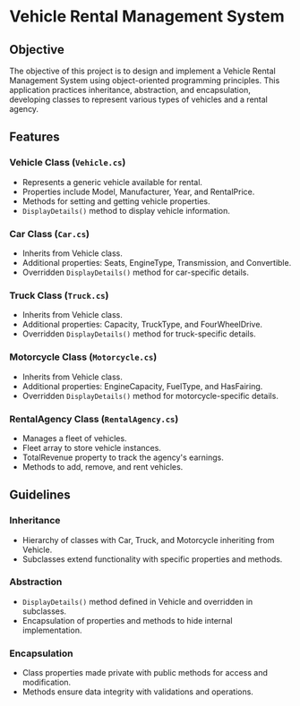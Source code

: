 # Vehicle Rental Management System

## Objective
The objective of this project is to design and implement a Vehicle Rental Management System using object-oriented programming principles. This application practices inheritance, abstraction, and encapsulation, developing classes to represent various types of vehicles and a rental agency.

## Features

### Vehicle Class (`Vehicle.cs`)
- Represents a generic vehicle available for rental.
- Properties include Model, Manufacturer, Year, and RentalPrice.
- Methods for setting and getting vehicle properties.
- `DisplayDetails()` method to display vehicle information.

### Car Class (`Car.cs`)
- Inherits from Vehicle class.
- Additional properties: Seats, EngineType, Transmission, and Convertible.
- Overridden `DisplayDetails()` method for car-specific details.

### Truck Class (`Truck.cs`)
- Inherits from Vehicle class.
- Additional properties: Capacity, TruckType, and FourWheelDrive.
- Overridden `DisplayDetails()` method for truck-specific details.

### Motorcycle Class (`Motorcycle.cs`)
- Inherits from Vehicle class.
- Additional properties: EngineCapacity, FuelType, and HasFairing.
- Overridden `DisplayDetails()` method for motorcycle-specific details.

### RentalAgency Class (`RentalAgency.cs`)
- Manages a fleet of vehicles.
- Fleet array to store vehicle instances.
- TotalRevenue property to track the agency's earnings.
- Methods to add, remove, and rent vehicles.

## Guidelines

### Inheritance
- Hierarchy of classes with Car, Truck, and Motorcycle inheriting from Vehicle.
- Subclasses extend functionality with specific properties and methods.

### Abstraction
- `DisplayDetails()` method defined in Vehicle and overridden in subclasses.
- Encapsulation of properties and methods to hide internal implementation.

### Encapsulation
- Class properties made private with public methods for access and modification.
- Methods ensure data integrity with validations and operations.


